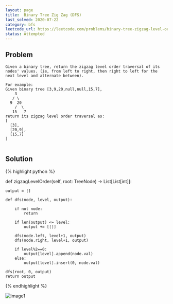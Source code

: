 ```yaml
---
layout: page
title:  Binary Tree Zig Zag (DFS)
last_solved: 2020-07-22
category: bfs
leetcode_url: https://leetcode.com/problems/binary-tree-zigzag-level-order-traversal
status: Attempted
---
```


Problem
-------

```
Given a binary tree, return the zigzag level order traversal of its nodes' values. (ie, from left to right, then right to left for the next level and alternate between).

For example:
Given binary tree [3,9,20,null,null,15,7],
    3
   / \
  9  20
    /  \
   15   7
return its zigzag level order traversal as:
[
  [3],
  [20,9],
  [15,7]
]
        

```

Solution
----------

{% highlight python %}

def zigzagLevelOrder(self, root: TreeNode) -> List[List[int]]:
    
    output = []
    
    def dfs(node, level, output):
        
        if not node:
            return
        
        if len(output) <= level:
            output += [[]]
            
        dfs(node.left, level+1, output)
        dfs(node.right, level+1, output)
        
        if level%2==0:
            output[level].append(node.val)
        else:
            output[level].insert(0, node.val)
    
    dfs(root, 0, output)
    return output
        
{% endhighlight %}


![image1]()